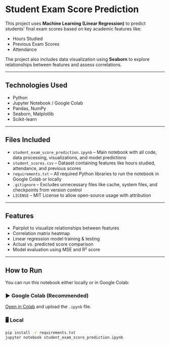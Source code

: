 #  Student Exam Score Prediction

This project uses **Machine Learning (Linear Regression)** to predict students' final exam scores based on key academic features like:
-  Hours Studied
-  Previous Exam Scores
-  Attendance

The project also includes data visualization using **Seaborn** to explore relationships between features and assess correlations.

---
##  Technologies Used
- Python
- Jupyter Notebook / Google Colab
- Pandas, NumPy
- Seaborn, Matplotlib
- Scikit-learn

---
##  Files Included
- `student_exam_score_prediction.ipynb` – Main notebook with all code, data processing, visualizations, and model predictions  
- `student_scores.csv` – Dataset containing features like hours studied, attendance, and previous scores  
- `requirements.txt` – All required Python libraries to run the notebook in Google Colab or locally  
- `.gitignore` – Excludes unnecessary files like cache, system files, and checkpoints from version control  
- `LICENSE` – MIT License to allow open-source usage with attribution

---
##  Features
- Pairplot to visualize relationships between features
- Correlation matrix heatmap
- Linear regression model training & testing
- Actual vs. predicted score comparison
- Model evaluation using MSE and R² score

---
##  How to Run
You can run this notebook either locally or in Google Colab:

### ▶ Google Colab (Recommended)
[Open in Colab](https://colab.research.google.com/) and upload the `.ipynb` file.

### 🖥 Local
```bash
pip install -r requirements.txt
jupyter notebook student_exam_score_prediction.ipynb
